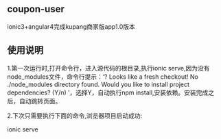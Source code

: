 ## coupon-user
ionic3+angular4完成kupang商家版app1.0版本

## 使用说明
1.第一次运行时,打开命令行，进入源代码的根目录,执行ionic serve,因为没有node_modules文件，命令行提示：‘? Looks like a fresh checkout! No ./node_modules directory found. Would you like to install project dependencies? (Y/n) ’，选择Y，自动执行npm install,安装依赖。安装完成之后，自动跳转页面。

2.下次只需要执行下面的命令,浏览器项目启动成功:

ionic serve


